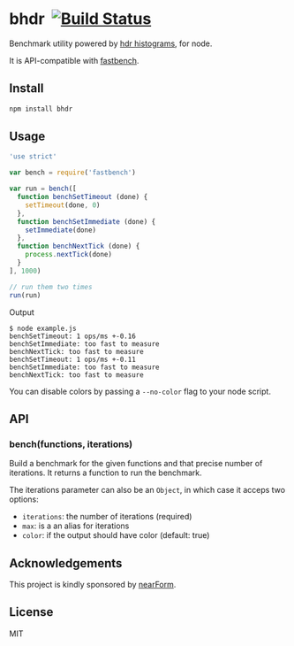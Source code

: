 # bhdr&nbsp;&nbsp;[![Build Status](https://travis-ci.org/mcollina/bhdr.svg)](https://travis-ci.org/mcollina/bhdr)

Benchmark utility powered by [hdr
histograms](https://github.com/mcollina/native-hdr-histogram), for node.

It is API-compatible with [fastbench](https://github.com/mcollina/fastbench).

## Install

```js
npm install bhdr
```

## Usage

```js
'use strict'

var bench = require('fastbench')

var run = bench([
  function benchSetTimeout (done) {
    setTimeout(done, 0)
  },
  function benchSetImmediate (done) {
    setImmediate(done)
  },
  function benchNextTick (done) {
    process.nextTick(done)
  }
], 1000)

// run them two times
run(run)
```

Output

```
$ node example.js
benchSetTimeout: 1 ops/ms +-0.16
benchSetImmediate: too fast to measure
benchNextTick: too fast to measure
benchSetTimeout: 1 ops/ms +-0.11
benchSetImmediate: too fast to measure
benchNextTick: too fast to measure
```

You can disable colors by passing a `--no-color` flag to your node
script.

## API

### bench(functions, iterations)

Build a benchmark for the given functions and that precise number of
iterations. It returns a function to run the benchmark.

The iterations parameter can also be an `Object`, in which case it
acceps two options:

* `iterations`: the number of iterations (required)
* `max`: is a an alias for iterations
* `color`: if the output should have color (default: true)

## Acknowledgements

This project is kindly sponsored by [nearForm](http://nearform.com).

## License

MIT
